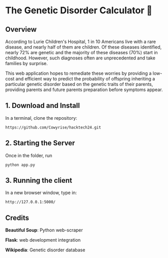 # The Genetic Disorder Calculator 🧬

## Overview
According to Lurie Children's Hospital, 1 in 10 Americans live with a rare disease, and nearly half of them are children. Of these diseases identified, nearly 72% are genetic and the majority of these diseases (70%) start in childhood. However, such diagnoses often are unprecedented and take families by surprise. 

This web application hopes to remediate these worries by providing a low-cost and efficient way to predict the probability of offspring inheriting a particular genetic disorder based on the genetic traits of their parents, providing parents and future parents preparation before symptoms appear.

## 1. Download and Install 

In a terminal, clone the repository:

```
https://github.com/Cowyrise/hacktech24.git
```

## 2. Starting the Server
Once in the folder, run

```
python app.py
```

## 3. Running the client
In a new browser window, type in:
```
http://127.0.0.1:5000/
```

## Credits
**Beautiful Soup**: Python web-scraper

**Flask**: web development integration

**Wikipedia**: Genetic disorder database
